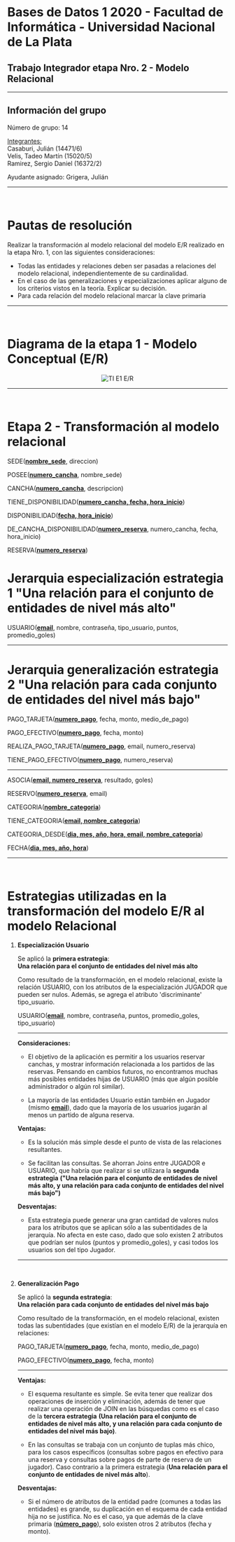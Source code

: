 # Bases de Datos 1 2020 - Facultad de Informática - Universidad Nacional de La Plata

## Trabajo Integrador etapa Nro. 2 - Modelo Relacional

---

## Información del grupo

Número de grupo: 14  

<ins>Integrantes:</ins>  
Casaburi, Julián (14471/6)  
Velis, Tadeo Martín (15020/5)  
Ramirez, Sergio Daniel (16372/2)  

Ayudante asignado: Grigera, Julián

---

<div style="page-break-after: always; visibility: hidden"> 
    \pagebreak 
</div>

# Pautas de resolución

Realizar la transformación al modelo relacional del modelo E/R realizado en la etapa Nro. 1, con las siguientes consideraciones:

* ​Todas​ las entidades y relaciones ​deben ser pasadas a relaciones del modelo relacional​, independientemente de su cardinalidad.
* En el caso de las generalizaciones y especializaciones aplicar alguno de los criterios vistos en la teoría. Explicar su decisión.
* ​Para cada relación del modelo relacional marcar la clave primaria

---

<div style="page-break-after: always; visibility: hidden"> 
    \pagebreak 
</div>

# Diagrama de la etapa 1 - Modelo Conceptual (E/R)

<p align="center">
    <img src="grupo14-ti-etapa1.svg" alt="TI E1 E/R"/>
</p>

---

<div style="page-break-after: always; visibility: hidden"> 
    \pagebreak 
</div>

# Etapa 2 - Transformación al modelo relacional

SEDE(**<ins>nombre_sede</ins>**, direccion)  

POSEE(**<ins>numero_cancha</ins>**, nombre_sede)  

CANCHA(**<ins>numero_cancha</ins>**, descripcion)  

TIENE_DISPONIBILIDAD(**<ins>numero_cancha, fecha, hora_inicio</ins>**)  

DISPONIBILIDAD(**<ins>fecha, hora_inicio</ins>**)  

DE_CANCHA_DISPONIBILIDAD(**<ins>numero_reserva</ins>**, numero_cancha, fecha, hora_inicio)  

RESERVA(**<ins>numero_reserva</ins>**)  

# Jerarquia especialización estrategia 1 "Una relación para el conjunto de entidades de nivel más alto"
USUARIO(**<ins>email</ins>**, nombre, contraseña, tipo_usuario, puntos, promedio_goles)  

---

# Jerarquia generalización estrategia 2 "Una relación para cada conjunto de entidades del nivel más bajo"

PAGO_TARJETA(**<ins>numero_pago</ins>**, fecha, monto, medio_de_pago)  

PAGO_EFECTIVO(**<ins>numero_pago</ins>**, fecha, monto)  

REALIZA_PAGO_TARJETA(**<ins>numero_pago</ins>**, email, numero_reserva)  

TIENE_PAGO_EFECTIVO(**<ins>numero_pago</ins>**, numero_reserva)  

---

ASOCIA(**<ins>email, numero_reserva</ins>**, resultado, goles)  

RESERVO(**<ins>numero_reserva</ins>**, email)  

CATEGORIA(**<ins>nombre_categoria</ins>**)  

TIENE_CATEGORIA(**<ins>email, nombre_categoria</ins>**)  

CATEGORIA_DESDE(**<ins>dia, mes, año, hora, email, nombre_categoria</ins>**)  

FECHA(**<ins>dia, mes, año, hora</ins>**)  

--- 

<div style="page-break-after: always; visibility: hidden"> 
    \pagebreak 
</div>

# Estrategias utilizadas en la transformación del modelo E/R al modelo Relacional

1. **Especialización Usuario**

    Se aplicó la **primera estrategia**:  
    **Una relación para el conjunto de entidades del nivel más alto**

    Como resultado de la transformación, en el modelo relacional, existe la relación USUARIO, con los atributos de la especialización JUGADOR que pueden ser nulos.
    Además, se agrega el atributo 'discriminante' tipo_usuario.

    USUARIO(**<ins>email</ins>**, nombre, contraseña, puntos, promedio_goles, tipo_usuario)

    ---

    **Consideraciones:**

    - El objetivo de la aplicación es permitir a los usuarios reservar canchas, y mostrar información relacionada a los partidos de las reservas. Pensando en cambios futuros, no encontramos muchas más posibles entidades hijas de USUARIO (más que algún posible administrador o algún rol similar).

    - La mayoría de las entidades Usuario están también en Jugador (mismo **<ins>email</ins>**), dado que la mayoría de los usuarios jugarán al menos un partido de alguna reserva.

    **Ventajas:**

    - Es la solución más simple desde el punto de vista de las relaciones resultantes.

    - Se facilitan las consultas. Se ahorran Joins entre JUGADOR e USUARIO, que habría que realizar si se utilizara la **segunda estrategia** **("Una relación para el conjunto de entidades de nivel más alto, y una relación para cada conjunto de entidades del nivel más bajo")**

    **Desventajas:**

    - Esta estrategia puede generar una gran cantidad de valores nulos para los atributos que se aplican sólo a las subentidades de la jerarquía. No afecta en este caso, dado que solo existen 2 atributos que podrían ser nulos (puntos y promedio_goles), y casi todos los usuarios son del tipo Jugador.

    ---

    <div style="page-break-after: always; visibility: hidden"> 
        \pagebreak 
    </div>


2. **Generalización Pago**

    Se aplicó la **segunda estrategia**:  
    **Una relación para cada conjunto de entidades del nivel más bajo**

    Como resultado de la transformación, en el modelo relacional, existen todas las subentidades (que existían en el modelo E/R) de la jerarquía en relaciones:

    PAGO_TARJETA(**<ins>numero_pago</ins>**, fecha, monto, medio_de_pago)  

    PAGO_EFECTIVO(**<ins>numero_pago</ins>**, fecha, monto)  

    ---

    **Ventajas:**

    - El esquema resultante es simple. Se evita tener que realizar dos operaciones de inserción y eliminación, además de tener que realizar una operación de JOIN en las búsquedas como es el caso de la **tercera estrategia** **(Una relación para el conjunto de entidades de nivel más alto, y una relación para cada conjunto de entidades del nivel más bajo)**.

    - En las consultas se trabaja con un conjunto de tuplas más chico, para los casos específicos (consultas sobre pagos en efectivo para una reserva y consultas sobre pagos de parte de reserva de un jugador). Caso contrario a la primera estrategia (**Una relación para el conjunto de entidades de nivel más alto**).

    **Desventajas:**

    - Si el número de atributos de la entidad padre (comunes a todas las entidades) es grande, su duplicación en el esquema de cada entidad hija no se justifica. No es el caso, ya que además de la clave primaria (**<ins>número_pago</ins>**), solo existen otros 2 atributos (fecha y monto).